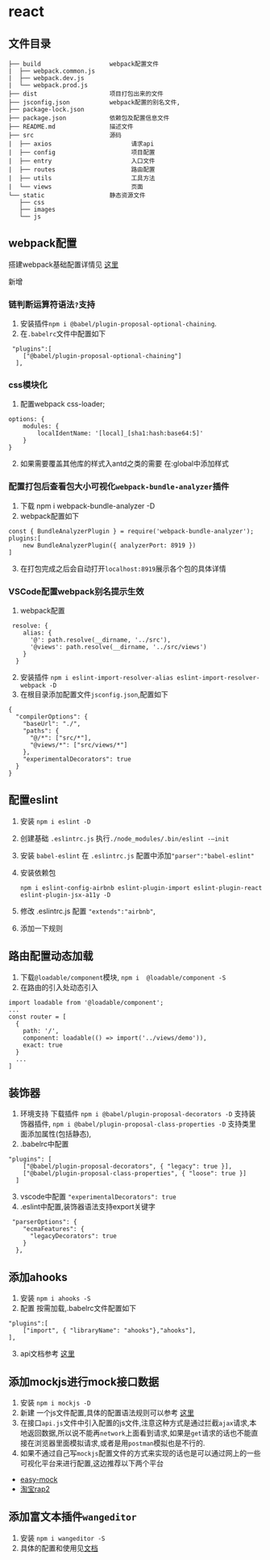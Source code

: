 # react
## 文件目录
```
├── build                   webpack配置文件
|  ├── webpack.common.js
|  ├── webpack.dev.js
|  └── webpack.prod.js
├── dist                    项目打包出来的文件
├── jsconfig.json           webpack配置的别名文件,
├── package-lock.json       
├── package.json            依赖包及配置信息文件
├── README.md               描述文件
├── src                     源码
|  ├── axios                      请求api    
|  ├── config                     项目配置
|  ├── entry                      入口文件
|  ├── routes                     路由配置
|  ├── utils                      工具方法
|  └── views                      页面
└── static                  静态资源文件
   ├── css
   ├── images
   └── js
```

## webpack配置

搭建webpack基础配置详情见 [这里](https://github.com/1149308443/webpack)

新增

### 链判断运算符语法`?`支持
1. 安装插件`npm i @babel/plugin-proposal-optional-chaining`.
2. 在`.babelrc`文件中配置如下
```
 "plugins":[ 
    ["@babel/plugin-proposal-optional-chaining"]
  ],
```

### css模块化
1. 配置webpack css-loader;
```
options: {
	modules: {
		localIdentName: '[local]_[sha1:hash:base64:5]'
	}
}
```
2. 如果需要覆盖其他库的样式入antd之类的需要 在:global中添加样式

### 配置打包后查看包大小可视化`webpack-bundle-analyzer`插件 
1. 下载 npm i webpack-bundle-analyzer -D
2. webpack配置如下
```
const { BundleAnalyzerPlugin } = require('webpack-bundle-analyzer');
plugins:[
    new BundleAnalyzerPlugin({ analyzerPort: 8919 })
]
```
3. 在打包完成之后会自动打开`localhost:8919`展示各个包的具体详情
### VSCode配置webpack别名提示生效
1. webpack配置
```
 resolve: {
    alias: {
      '@': path.resolve(__dirname, '../src'),
      '@views': path.resolve(__dirname, '../src/views')
    }
  }
```
2. 安装插件 `npm i eslint-import-resolver-alias eslint-import-resolver-webpack -D`
3. 在根目录添加配置文件`jsconfig.json`,配置如下
```
{
  "compilerOptions": {
    "baseUrl": "./",
    "paths": {
      "@/*": ["src/*"],
      "@views/*": ["src/views/*"]
    },
    "experimentalDecorators": true
  }
}
```

## 配置eslint
1. 安装 `npm i eslint -D`

2. 创建基础 `.eslintrc.js` 执行`./node_modules/.bin/eslint -–init`

3. 安装 `babel-eslint` 在 `.eslintrc.js` 配置中添加`"parser":"babel-eslint"`

4. 安装依赖包
	```
	npm i eslint-config-airbnb eslint-plugin-import eslint-plugin-react eslint-plugin-jsx-a11y -D
	```
5. 修改 .eslintrc.js 配置 `"extends":"airbnb"`,

6. 添加一下规则

## 路由配置动态加载
1. 下载`@loadable/component`模块, `npm i  @loadable/component -S`
2. 在路由的引入处动态引入 
```
import loadable from '@loadable/component';
...
const router = [
  {
    path: '/',
    component: loadable(() => import('../views/demo')),
    exact: true
  }
  ...
]
```
## 装饰器
1. 环境支持 下载插件
   `npm i @babel/plugin-proposal-decorators -D` 支持装饰器插件,
     `npm i @babel/plugin-proposal-class-properties -D` 支持类里面添加属性(包括静态),
2. .babelrc中配置
```
"plugins": [
    ["@babel/plugin-proposal-decorators", { "legacy": true }],
    ["@babel/plugin-proposal-class-properties", { "loose": true }]
  ]
```
3. vscode中配置 `"experimentalDecorators": true`
4. .eslint中配置,装饰器语法支持export关键字
```
 "parserOptions": {
    "ecmaFeatures": {
      "legacyDecorators": true
    }
  },
```


## 添加ahooks 
1. 安装  `npm i ahooks -S` 
2. 配置 按需加载,.babelrc文件配置如下
```
"plugins":[
    ["import", { "libraryName": "ahooks"},"ahooks"],
],
```
3. api文档参考 [这里](https://ahooks.js.org/zh-CN/hooks/async)

## 添加mockjs进行mock接口数据

1. 安装 `npm i mockjs -D`
2. 新建 一个js文件配置,具体的配置语法规则可以参考 [这里](https://github.com/nuysoft/Mock/wiki)
3. 在接口`api.js`文件中引入配置的js文件,注意这种方式是通过拦截`ajax`请求,本地返回数据,所以说不能再`network`上面看到请求,如果是`get`请求的话也不能直接在浏览器里面模拟请求,或者是用`postman`模拟也是不行的.
4. 如果不通过自己写`mockjs`配置文件的方式来实现的话也是可以通过网上的一些可视化平台来进行配置,这边推荐以下两个平台
 - [easy-mock](https://easy-mock.com/) 
 - [淘宝rap2](http://rap2.taobao.org/)


 ## 添加富文本插件`wangeditor`
 1. 安装 `npm i wangeditor -S`
 2. 具体的配置和使用见[文档](https://www.kancloud.cn/wangfupeng/wangeditor3/332599)